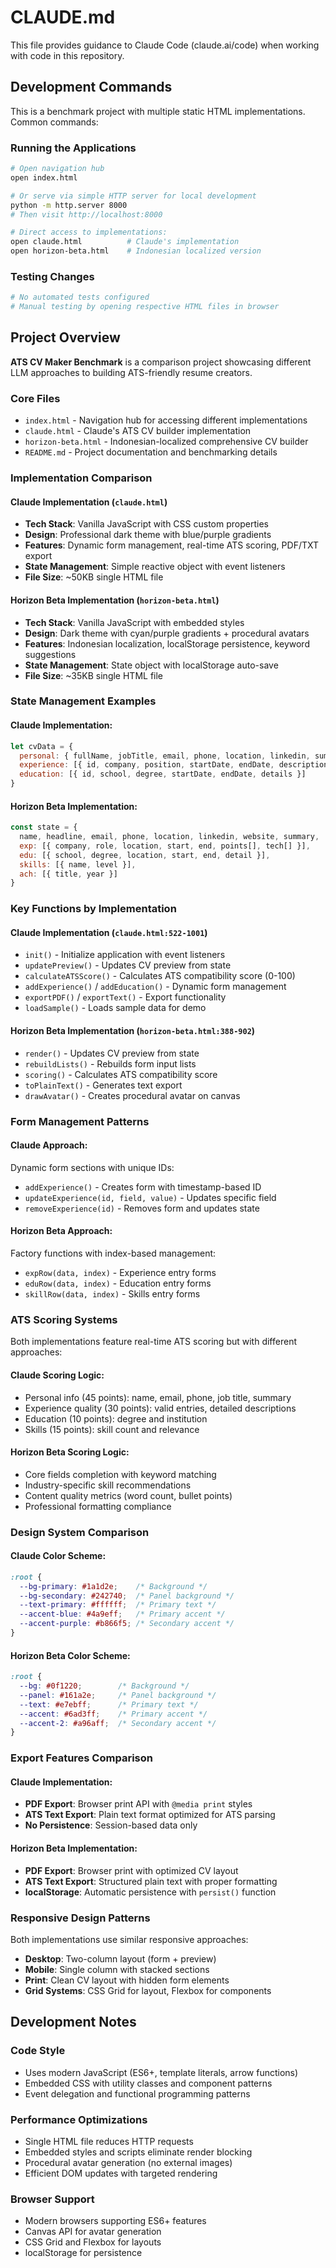 # CLAUDE.md

This file provides guidance to Claude Code (claude.ai/code) when working with code in this repository.

## Development Commands

This is a benchmark project with multiple static HTML implementations. Common commands:

### Running the Applications
```bash
# Open navigation hub
open index.html

# Or serve via simple HTTP server for local development
python -m http.server 8000
# Then visit http://localhost:8000

# Direct access to implementations:
open claude.html          # Claude's implementation
open horizon-beta.html    # Indonesian localized version
```

### Testing Changes
```bash
# No automated tests configured
# Manual testing by opening respective HTML files in browser
```

## Project Overview

**ATS CV Maker Benchmark** is a comparison project showcasing different LLM approaches to building ATS-friendly resume creators.

### Core Files
- `index.html` - Navigation hub for accessing different implementations
- `claude.html` - Claude's ATS CV builder implementation 
- `horizon-beta.html` - Indonesian-localized comprehensive CV builder
- `README.md` - Project documentation and benchmarking details

### Implementation Comparison

#### Claude Implementation (`claude.html`)
- **Tech Stack**: Vanilla JavaScript with CSS custom properties
- **Design**: Professional dark theme with blue/purple gradients
- **Features**: Dynamic form management, real-time ATS scoring, PDF/TXT export
- **State Management**: Simple reactive object with event listeners
- **File Size**: ~50KB single HTML file

#### Horizon Beta Implementation (`horizon-beta.html`) 
- **Tech Stack**: Vanilla JavaScript with embedded styles
- **Design**: Dark theme with cyan/purple gradients + procedural avatars
- **Features**: Indonesian localization, localStorage persistence, keyword suggestions
- **State Management**: State object with localStorage auto-save
- **File Size**: ~35KB single HTML file

### State Management Examples

#### Claude Implementation:
```javascript
let cvData = {
  personal: { fullName, jobTitle, email, phone, location, linkedin, summary, skills },
  experience: [{ id, company, position, startDate, endDate, description }],
  education: [{ id, school, degree, startDate, endDate, details }]
}
```

#### Horizon Beta Implementation:
```javascript
const state = {
  name, headline, email, phone, location, linkedin, website, summary,
  exp: [{ company, role, location, start, end, points[], tech[] }],
  edu: [{ school, degree, location, start, end, detail }],
  skills: [{ name, level }],
  ach: [{ title, year }]
}
```

### Key Functions by Implementation

#### Claude Implementation (`claude.html:522-1001`)
- `init()` - Initialize application with event listeners
- `updatePreview()` - Updates CV preview from state
- `calculateATSScore()` - Calculates ATS compatibility score (0-100)
- `addExperience()` / `addEducation()` - Dynamic form management
- `exportPDF()` / `exportText()` - Export functionality
- `loadSample()` - Loads sample data for demo

#### Horizon Beta Implementation (`horizon-beta.html:388-902`)
- `render()` - Updates CV preview from state
- `rebuildLists()` - Rebuilds form input lists
- `scoring()` - Calculates ATS compatibility score
- `toPlainText()` - Generates text export
- `drawAvatar()` - Creates procedural avatar on canvas

### Form Management Patterns

#### Claude Approach:
Dynamic form sections with unique IDs:
- `addExperience()` - Creates form with timestamp-based ID
- `updateExperience(id, field, value)` - Updates specific field
- `removeExperience(id)` - Removes form and updates state

#### Horizon Beta Approach:
Factory functions with index-based management:
- `expRow(data, index)` - Experience entry forms
- `eduRow(data, index)` - Education entry forms  
- `skillRow(data, index)` - Skills entry forms

### ATS Scoring Systems

Both implementations feature real-time ATS scoring but with different approaches:

#### Claude Scoring Logic:
- Personal info (45 points): name, email, phone, job title, summary
- Experience quality (30 points): valid entries, detailed descriptions
- Education (10 points): degree and institution
- Skills (15 points): skill count and relevance

#### Horizon Beta Scoring Logic:
- Core fields completion with keyword matching
- Industry-specific skill recommendations
- Content quality metrics (word count, bullet points)
- Professional formatting compliance

### Design System Comparison

#### Claude Color Scheme:
```css
:root {
  --bg-primary: #1a1d2e;    /* Background */
  --bg-secondary: #242740;  /* Panel background */
  --text-primary: #ffffff;  /* Primary text */
  --accent-blue: #4a9eff;   /* Primary accent */
  --accent-purple: #b866f5; /* Secondary accent */
}
```

#### Horizon Beta Color Scheme:
```css
:root {
  --bg: #0f1220;        /* Background */
  --panel: #161a2e;     /* Panel background */
  --text: #e7ebff;      /* Primary text */
  --accent: #6ad3ff;    /* Primary accent */
  --accent-2: #a96aff;  /* Secondary accent */
}
```

### Export Features Comparison

#### Claude Implementation:
- **PDF Export**: Browser print API with `@media print` styles
- **ATS Text Export**: Plain text format optimized for ATS parsing
- **No Persistence**: Session-based data only

#### Horizon Beta Implementation:
- **PDF Export**: Browser print with optimized CV layout
- **ATS Text Export**: Structured plain text with proper formatting
- **localStorage**: Automatic persistence with `persist()` function

### Responsive Design Patterns

Both implementations use similar responsive approaches:
- **Desktop**: Two-column layout (form + preview)
- **Mobile**: Single column with stacked sections 
- **Print**: Clean CV layout with hidden form elements
- **Grid Systems**: CSS Grid for layout, Flexbox for components

## Development Notes

### Code Style
- Uses modern JavaScript (ES6+, template literals, arrow functions)
- Embedded CSS with utility classes and component patterns
- Event delegation and functional programming patterns

### Performance Optimizations
- Single HTML file reduces HTTP requests
- Embedded styles and scripts eliminate render blocking
- Procedural avatar generation (no external images)
- Efficient DOM updates with targeted rendering

### Browser Support
- Modern browsers supporting ES6+ features
- Canvas API for avatar generation
- CSS Grid and Flexbox for layouts
- localStorage for persistence